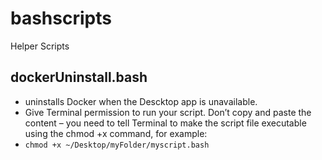 # bashscripts
Helper Scripts 

## dockerUninstall.bash
-  uninstalls Docker when the Descktop app is unavailable. 
-  Give Terminal permission to run your script. Don’t copy and paste the content – you need to tell Terminal to make the script file executable using the chmod +x command, for example:
-  `chmod +x ~/Desktop/myFolder/myscript.bash`

